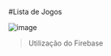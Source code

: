 #Lista de Jogos

![image](https://github.com/EvS444/ListaJogos/assets/63565495/ca9cf7b2-6527-4136-8d3a-d19223f510d6)
> Utilização do Firebase
